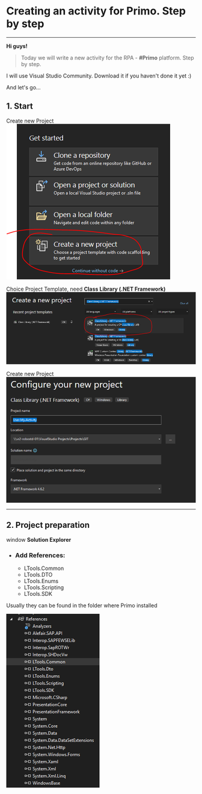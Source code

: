 # Creating an activity for Primo. Step by step
------------

**Hi guys!** 

>Today we will write a new activity for the RPA - **#Primo** platform. Step by step. 

I will use Visual Studio Community. Download it if you haven't done it yet :) 

And let's go...  

## 1. Start  

Create new Project  
![Start](https://raw.githubusercontent.com/Alefair/Primo.Alefair/main/Lessons/Images/Start.PNG)
  
Choice Project Template, need **Class Library (.NET Framework)**  
![New Class](https://raw.githubusercontent.com/Alefair/Primo.Alefair/main/Lessons/Images/NewClass.PNG)
  
Create new Project  
![New Project](https://raw.githubusercontent.com/Alefair/Primo.Alefair/main/Lessons/Images/ProjectName.PNG)  
  
------------

## 2. Project preparation

window **Solution Explorer**

- ### Add References:
  - LTools.Common
  - LTools.DTO
  - LTools.Enums
  - LTools.Scripting
  - LTools.SDK

Usually they can be found in the folder where Primo installed

![References](https://raw.githubusercontent.com/Alefair/Primo.Alefair/main/Lessons/Images/References.PNG)
